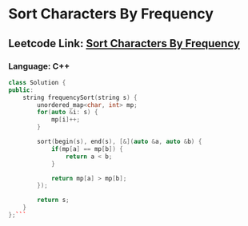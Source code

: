 # Sort Characters By Frequency

## Leetcode Link: [Sort Characters By Frequency](https://leetcode.com/problems/sort-characters-by-frequency/)
### Language: C++

```cpp
class Solution {
public:
    string frequencySort(string s) {
        unordered_map<char, int> mp;
        for(auto &i: s) {
            mp[i]++;
        }

        sort(begin(s), end(s), [&](auto &a, auto &b) {
            if(mp[a] == mp[b]) {
                return a < b;
            }

            return mp[a] > mp[b];
        });

        return s;
    }
};```



